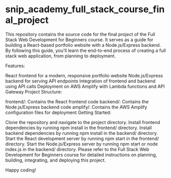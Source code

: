 # snip_academy_full_stack_course_final_project
This repository contains the source code for the final project of the Full Stack Web Development for Beginners course. It serves as a guide for building a React-based portfolio website with a Node.js/Express backend. By following this guide, you'll learn the end-to-end process of creating a full stack web application, from planning to deployment.


Features:

React frontend for a modern, responsive portfolio website
Node.js/Express backend for serving API endpoints
Integration of frontend and backend using API calls
Deployment on AWS Amplify with Lambda functions and API Gateway
Project Structure:

frontend/: Contains the React frontend code
backend/: Contains the Node.js/Express backend code
amplify/: Contains the AWS Amplify configuration files for deployment
Getting Started:

Clone the repository and navigate to the project directory.
Install frontend dependencies by running npm install in the frontend/ directory.
Install backend dependencies by running npm install in the backend/ directory.
Start the React development server by running npm start in the frontend/ directory.
Start the Node.js/Express server by running npm start or node index.js in the backend/ directory.
Please refer to the Full Stack Web Development for Beginners course for detailed instructions on planning, building, integrating, and deploying this project.

Happy coding!
